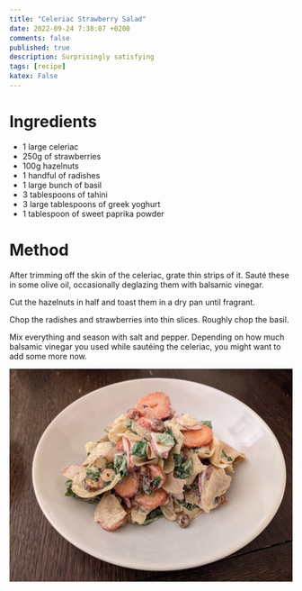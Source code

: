 ```yaml
---
title: "Celeriac Strawberry Salad"
date: 2022-09-24 7:38:07 +0200
comments: false
published: true
description: Surprisingly satisfying
tags: [recipe]
katex: False
---
```


# Ingredients
* 1 large celeriac
* 250g of strawberries
* 100g hazelnuts
* 1 handful of radishes
* 1 large bunch of basil
* 3 tablespoons of tahini
* 3 large tablespoons of greek yoghurt
* 1 tablespoon of sweet paprika powder

# Method
After trimming off the skin of the celeriac, grate thin strips of it. Sauté these in some olive oil, occasionally deglazing them with balsamic vinegar.

Cut the hazelnuts in half and toast them in a dry pan until fragrant.

Chop the radishes and strawberries into thin slices. Roughly chop the basil.

Mix everything and season with salt and pepper. Depending on how much balsamic vinegar you used while sautéing the celeriac, you might want to add some more now.

![image](/imgs/celeriac/celeriac.jpeg)

